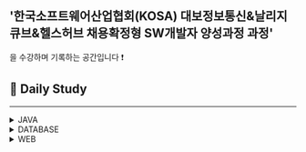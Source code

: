 ## '한국소프트웨어산업협회(KOSA) 대보정보통신&날리지큐브&헬스허브 채용확정형 SW개발자 양성과정 과정'
을 수강하며 기록하는 공간입니다 :exclamation:

## 💙 Daily Study
---------------------

<details>
<summary>JAVA</summary>

###  DAY1
1. [DAY1](https://github.com/HiImJenna/KOSA/tree/main/JAVA/22.08.19_DAY1)  

###  DAY2
1. [DAY2](https://github.com/HiImJenna/KOSA/tree/main/JAVA/22.08.22_DAY2#20220822mon-)

###  DAY3
1. [if](https://github.com/HiImJenna/KOSA/tree/main/JAVA/22.08.23_DAY3#1-if%EB%AC%B8)
2. [switch / case](https://github.com/HiImJenna/KOSA/tree/main/JAVA/22.08.23_DAY3#2-switchcase%EB%AC%B8)
3. [for](https://github.com/HiImJenna/KOSA/tree/main/JAVA/22.08.23_DAY3#3-for%EB%AC%B8)
4. [print_format](https://github.com/HiImJenna/KOSA/tree/main/JAVA/22.08.23_DAY3#4-printf_format)

###  DAY4
1. [for](https://github.com/HiImJenna/KOSA/tree/main/JAVA/22.08.24_DAY4#1-for%EB%AC%B8)
2. [while](https://github.com/HiImJenna/KOSA/tree/main/JAVA/22.08.24_DAY4#2-while%EB%AC%B8)
3. [do-while](https://github.com/HiImJenna/KOSA/tree/main/JAVA/22.08.24_DAY4#3-do---while%EB%AC%B8)
4. [플로차트](https://github.com/HiImJenna/KOSA/tree/main/JAVA/22.08.24_DAY4#4-%ED%94%8C%EB%A1%9C%EC%B0%A8%ED%8A%B8-%EA%B3%BC%EC%A0%9C)

###  DAY5
1. [class](https://github.com/HiImJenna/KOSA/tree/main/JAVA/22.08.25_DAY5#1-class)
2. [method](https://github.com/HiImJenna/KOSA/tree/main/JAVA/22.08.25_DAY5#2-method)
3. [getter / setter](https://github.com/HiImJenna/KOSA/tree/main/JAVA/22.08.25_DAY5#3-getter--setter)
4. [메모리구조](https://github.com/HiImJenna/KOSA/tree/main/JAVA/22.08.25_DAY5#4-%EB%A9%94%EB%AA%A8%EB%A6%AC-%EA%B5%AC%EC%A1%B0)
  
###  DAY6
1. [Airplane 설계](https://github.com/HiImJenna/KOSA/tree/main/JAVA/22.08.26_DAY6#1-airplane-%EC%84%A4%EA%B3%84-)
2. [card 설계](https://github.com/HiImJenna/KOSA/tree/main/JAVA/22.08.26_DAY6#2card-%EC%84%A4%EA%B3%84)
3. [instance 변수](https://github.com/HiImJenna/KOSA/tree/main/JAVA/22.08.26_DAY6#3-instance-%EB%B3%80%EC%88%98-)
4. [static함수와 일반함수](https://github.com/HiImJenna/KOSA/tree/main/JAVA/22.08.26_DAY6#4-static-%ED%95%A8%EC%88%98%EC%99%80-%EC%9D%BC%EB%B0%98-%ED%95%A8%EC%88%98-)
 

###  DAY7
1. [call by value / call by ref](https://github.com/HiImJenna/KOSA/tree/main/JAVA/22.08.29_DAY7#1-call-by-value-vs-call-by-ref-)
2. [overloading](https://github.com/HiImJenna/KOSA/tree/main/JAVA/22.08.29_DAY7#2-overloading-)
3. [생성자함수 constructor](https://github.com/HiImJenna/KOSA/tree/main/JAVA/22.08.29_DAY7#3-%EC%83%9D%EC%84%B1%EC%9E%90%ED%95%A8%EC%88%98-constructor-)
4. [Exception](https://github.com/HiImJenna/KOSA/tree/main/JAVA/22.08.29_DAY7#4-exception-)
5. [do-while](https://github.com/HiImJenna/KOSA/tree/main/JAVA/22.08.29_DAY7#5-do-while-)
6. [this](https://github.com/HiImJenna/KOSA/tree/main/JAVA/22.08.29_DAY7#6-this-)

###  DAY8
1. [배열 array](https://github.com/HiImJenna/KOSA/tree/main/JAVA/22.08.30_DAY8#1-%EB%B0%B0%EC%97%B4-array-)
2. [개선된 for문](https://github.com/HiImJenna/KOSA/tree/main/JAVA/22.08.30_DAY8#-%EA%B0%9C%EC%84%A0%EB%90%9C-for%EB%AC%B8)
3. [2차원배열](https://github.com/HiImJenna/KOSA/tree/main/JAVA/22.08.30_DAY8#-2%EC%B0%A8%EC%9B%90-%EB%B0%B0%EC%97%B4)


###  DAY9
1. [Lotto 시나리오](https://github.com/HiImJenna/KOSA/tree/main/JAVA/22.08.31_DAY9#1-lotto-%EC%8B%9C%EB%82%98%EB%A6%AC%EC%98%A4)
2. [Cinema 시나리오](https://github.com/HiImJenna/KOSA/tree/main/JAVA/22.08.31_DAY9#2-cinema-%EC%8B%9C%EB%82%98%EB%A6%AC%EC%98%A4-)

###  DAY10
1. [상속 Inherit / 포함 Composition](https://github.com/HiImJenna/KOSA/tree/main/JAVA/22.09.01_DAY10#1-%EC%83%81%EC%86%8D-inherit--%ED%8F%AC%ED%95%A8-composition-)
2. [super()](https://github.com/HiImJenna/KOSA/tree/main/JAVA/22.09.01_DAY10#2-super--)
3. [Override](https://github.com/HiImJenna/KOSA/tree/main/JAVA/22.09.01_DAY10#3-override-)
4. [Annoation](https://github.com/HiImJenna/KOSA/tree/main/JAVA/22.09.01_DAY10#4-annotation-)
5. [.toString](https://github.com/HiImJenna/KOSA/tree/main/JAVA/22.09.01_DAY10#5-tostring-)
6. [Final](https://github.com/HiImJenna/KOSA/tree/main/JAVA/22.09.01_DAY10#6-final-)
7. [Finnally / throw](https://github.com/HiImJenna/KOSA/tree/main/JAVA/22.09.01_DAY10#7-fianlly--throw-)

### DAY11
1. [String class](https://github.com/HiImJenna/KOSA/tree/main/JAVA/22.09.02_DAY11#1-string-class-)
2. [String method](https://github.com/HiImJenna/KOSA/tree/main/JAVA/22.09.02_DAY11#2-string-method-)
3. [Protected 접근자](https://github.com/HiImJenna/KOSA/tree/main/JAVA/22.09.02_DAY11#3-protected-%EC%A0%91%EA%B7%BC%EC%A0%9C%ED%95%9C%EC%9E%90-)

### DAY12
1. [다형성 Polymorphism](https://github.com/HiImJenna/KOSA/tree/main/JAVA/22.09.05_DAY12#1-%EB%8B%A4%ED%98%95%EC%84%B1-polymorphism-)
2. [디자인패턴 Singleton](https://github.com/HiImJenna/KOSA/tree/main/JAVA/22.09.05_DAY12#2-%EB%94%94%EC%9E%90%EC%9D%B8%ED%8C%A8%ED%84%B4-singleton-)
3. [추상 클래스 abstract class](https://github.com/HiImJenna/KOSA/tree/main/JAVA/22.09.05_DAY12#3-%EC%B6%94%EC%83%81-%ED%81%B4%EB%9E%98%EC%8A%A4-abstract-class-)

### DAY13
1. [추상 클래스 abstract class](https://github.com/HiImJenna/KOSA/tree/main/JAVA/22.09.06_DAY13#1-%EC%B6%94%EC%83%81-%ED%81%B4%EB%9E%98%EC%8A%A4-abstract-class-)
2. [인터페이스 Interface](https://github.com/HiImJenna/KOSA/tree/main/JAVA/22.09.06_DAY13#2-%EC%9D%B8%ED%84%B0%ED%8E%98%EC%9D%B4%EC%8A%A4-interface-)

### DAY14

1. [UML](https://github.com/HiImJenna/KOSA/tree/main/JAVA/22.09.06_DAY14#1-uml-)
2. [클래스다이어그램](https://github.com/HiImJenna/KOSA/tree/main/JAVA/22.09.06_DAY14#2-%ED%81%B4%EB%9E%98%EC%8A%A4-%EB%8B%A4%EC%9D%B4%EC%96%B4%EA%B7%B8%EB%9E%A8-class-diagram-)
3. [UCASE](https://github.com/HiImJenna/KOSA/tree/main/JAVA/22.09.06_DAY14#3-%EC%9C%A0%EC%BC%80%EC%9D%B4%EC%8A%A4-ucase-)
4. [정규표현식](https://github.com/HiImJenna/KOSA/tree/main/JAVA/22.09.06_DAY14#4-%EC%A0%95%EA%B7%9C%ED%91%9C%ED%98%84%EC%8B%9D-)

### DAY15
1. [라이브러리와 프레임워크](https://github.com/HiImJenna/KOSA/tree/main/JAVA/22.09.08_DAY15#1-%EB%9D%BC%EC%9D%B4%EB%B8%8C%EB%9F%AC%EB%A6%AC%EC%99%80-%ED%94%84%EB%A0%88%EC%9E%84%EC%9B%8C%ED%81%AC-)
2. [ArrayList](https://github.com/HiImJenna/KOSA/tree/main/JAVA/22.09.08_DAY15#2-arraylist-)


### DAY16
1. [ArrayList](https://github.com/HiImJenna/KOSA/tree/main/JAVA/22.09.13_DAY16#1-arraylist-)
2. [Stack & Queue](https://github.com/HiImJenna/KOSA/tree/main/JAVA/22.09.13_DAY16#2-stack--queue-)
3. [Generic](https://github.com/HiImJenna/KOSA/tree/main/JAVA/22.09.13_DAY16#3-generic-)
4. [Interator](https://github.com/HiImJenna/KOSA/tree/main/JAVA/22.09.13_DAY16#4-interator-)
5. [HashSet](https://github.com/HiImJenna/KOSA/tree/main/JAVA/22.09.13_DAY16#5-hashset-)
6. [TreeSet](https://github.com/HiImJenna/KOSA/tree/main/JAVA/22.09.13_DAY16#6-treeset-)
7. [Map](https://github.com/HiImJenna/KOSA/tree/main/JAVA/22.09.13_DAY16#7-map-)

### DAY17
1. [Map_Generic](https://github.com/HiImJenna/KOSA/tree/main/JAVA/22.09.14_DAY17#1-map_generic-);
2. [Properties](https://github.com/HiImJenna/KOSA/tree/main/JAVA/22.09.14_DAY17#2-properties-)
3. [wrapper class](https://github.com/HiImJenna/KOSA/tree/main/JAVA/22.09.14_DAY17#3-wrapper-class-)
4. [Calendar](https://github.com/HiImJenna/KOSA/tree/main/JAVA/22.09.14_DAY17#4-calendar-)

### DAY18
1. [Date Format](https://github.com/HiImJenna/KOSA/tree/main/JAVA/22.09.15_DAY18#1-date-format-)
2. [Decimal Format](https://github.com/HiImJenna/KOSA/tree/main/JAVA/22.09.15_DAY18#2-decimal-format-)
3. [I/O Stream](https://github.com/HiImJenna/KOSA/tree/main/JAVA/22.09.15_DAY18#3-io-stream-)
4. [Reader & Writer](https://github.com/HiImJenna/KOSA/tree/main/JAVA/22.09.15_DAY18#4-reader--writer-)

### DAY19


### DAY20
1. [Factory Pattern 조별 과제](https://github.com/HiImJenna/KOSA/tree/main/JAVA/22.09.19_DAY20#-factory-pattern)
2. [Template Pattern 조별 과제](https://github.com/HiImJenna/KOSA/tree/main/JAVA/22.09.19_DAY20#-template-pattern)
3. [정규표현식 조별 과제](https://github.com/HiImJenna/KOSA/tree/main/JAVA/22.09.19_DAY20#2-%EC%A0%95%EA%B7%9C%ED%91%9C%ED%98%84%EC%8B%9D-%EC%A1%B0%EB%B3%84%EA%B3%BC%EC%A0%9C-)
4. [[1차 프로젝트]주제 선정, usecase, 시나리오 구성 초안](https://github.com/HiImJenna/KOSA/tree/main/%ED%94%84%EB%A1%9C%EC%A0%9D%ED%8A%B8/1%EC%B0%A8%20%ED%94%84%EB%A1%9C%EC%A0%9D%ED%8A%B8#1-%EC%A3%BC%EC%A0%9C-%EC%84%A0%EC%A0%95-%EB%B0%8F-usecase%EB%AA%85%EC%84%B8%EC%84%9C--usecase-%EB%8B%A4%EC%9D%B4%EC%96%B4%EA%B7%B8%EB%9E%A8--%EC%8B%9C%EB%82%98%EB%A6%AC%EC%98%A4-%EC%B4%88%EC%95%88)

### DAY21
- [1차프로젝트](https://github.com/HiImJenna/ConsoleProject_ParkingLot#220919-)

### DAY22
- [1차프로젝트](https://github.com/HiImJenna/ConsoleProject_ParkingLot#220920-)

### DAY23
- [1차프로젝트](https://github.com/HiImJenna/ConsoleProject_ParkingLot#220921-)

#### DAY24
- [1차프로젝트](https://github.com/HiImJenna/ConsoleProject_ParkingLot#220922-)

</details>

<details>
<summary>DATABASE</summary>

### DAY25
1. [Oracle이란?](https://github.com/HiImJenna/KOSA/tree/main/DATABASE/22.09.26_DAY25#2-oracle-)
2. [Oracle 문법](https://github.com/HiImJenna/KOSA/tree/main/DATABASE/22.09.26_DAY25#-%EB%AC%B8%EB%B2%95)

### DAY26
1. [Oracle 연산자](https://github.com/HiImJenna/KOSA/tree/main/DATABASE/22.09.27_DAY26#1-%EC%97%B0%EC%82%B0%EC%9E%90-)
2. [날짜](https://github.com/HiImJenna/KOSA/tree/main/DATABASE/22.09.27_DAY26#2-%EB%82%A0%EC%A7%9C-)
3. [Creat Table](https://github.com/HiImJenna/KOSA/tree/main/DATABASE/22.09.27_DAY26#3-creat-table--)
4. [문자열 검색](https://github.com/HiImJenna/KOSA/tree/main/DATABASE/22.09.27_DAY26#4-%EB%AC%B8%EC%9E%90%EC%97%B4-%EA%B2%80%EC%83%89-)
5. [정렬](https://github.com/HiImJenna/KOSA/tree/main/DATABASE/22.09.27_DAY26#5-%EC%A0%95%EB%A0%AC-)
6. [합집합](https://github.com/HiImJenna/KOSA/tree/main/DATABASE/22.09.27_DAY26#6-%ED%95%A9%EC%A7%91%ED%95%A9-)
7. [함수](https://github.com/HiImJenna/KOSA/tree/main/DATABASE/22.09.27_DAY26#7-%ED%95%A8%EC%88%98-)

### DAY27
1. [문자열타입](https://github.com/HiImJenna/KOSA/tree/main/DATABASE/22.09.28_DAY27#1-%EB%AC%B8%EC%9E%90%EC%97%B4-%ED%83%80%EC%9E%85-)
2. [일반함수](https://github.com/HiImJenna/KOSA/tree/main/DATABASE/22.09.28_DAY27#2-%EC%9D%BC%EB%B0%98%ED%95%A8%EC%88%98-)
3. [집계함수](https://github.com/HiImJenna/KOSA/tree/main/DATABASE/22.09.28_DAY27#3-%EC%A7%91%EA%B3%84%ED%95%A8%EC%88%98-)
4. [JOIN](https://github.com/HiImJenna/KOSA/tree/main/DATABASE/22.09.28_DAY27#4-join-)
5. [문제풀이](https://github.com/HiImJenna/KOSA/tree/main/DATABASE/22.09.28_DAY27#5-%EB%AC%B8%EC%A0%9C%ED%92%80%EC%9D%B4-)

### DAY28
1. [subquery](https://github.com/HiImJenna/KOSA/tree/main/DATABASE/22.09.29_DAY28#1-subquery-)
2. [DML](https://github.com/HiImJenna/KOSA/tree/main/DATABASE/22.09.29_DAY28#2-dml-)
3. [DDB](https://github.com/HiImJenna/KOSA/tree/main/DATABASE/22.09.29_DAY28#3-ddb-)

### DAY29
1. [DDB](https://github.com/HiImJenna/KOSA/tree/main/DATABASE/22.09.30_DAY29#1-ddb-)
2. [View](https://github.com/HiImJenna/KOSA/tree/main/DATABASE/22.09.30_DAY29#2-view-)
3. [조별과제](https://github.com/HiImJenna/KOSA/tree/main/DATABASE/22.09.30_DAY29#3-%EC%A1%B0%EB%B3%84%EA%B3%BC%EC%A0%9C)

### DAY30
1. [Max](https://github.com/HiImJenna/KOSA/tree/main/DATABASE/22.10.04_DAY30#1-max-)
2. [Sequence](https://github.com/HiImJenna/KOSA/tree/main/DATABASE/22.10.04_DAY30#2-sequence-)
3. [rownum & Top-n query](https://github.com/HiImJenna/KOSA/tree/main/DATABASE/22.10.04_DAY30#3-rownum--top-n-query-)
4. [PreparedStatement](https://github.com/HiImJenna/KOSA/tree/main/DATABASE/22.10.04_DAY30#-preparedstatement)
5. [PreparedStatement로 데이터 실습](https://github.com/HiImJenna/KOSA/tree/main/DATABASE/22.10.04_DAY30#-preparedstatement%EB%A1%9C-%EB%8D%B0%EC%9D%B4%ED%84%B0-%EC%8B%A4%EC%8A%B5)

### DAY31
1. [모델링 예제](https://github.com/HiImJenna/KOSA/tree/main/DATABASE/22.10.06_DAY32#1-%EB%AA%A8%EB%8D%B8%EB%A7%81-%EC%98%88%EC%A0%9C-)

</details>

<details>
<summary>WEB</summary>

1. [HTML](https://github.com/HiImJenna/KOSA/tree/main/DATABASE/22.10.06_DAY32#2-html-)


</details>
